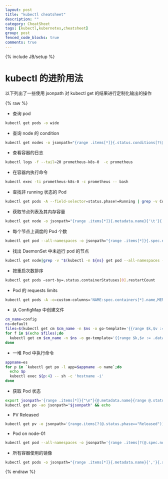 ```yaml
---
layout: post
title: "kubectl cheatsheet"
description: ""
category: CheatSheet
tags: [kubectl,kubernetes,cheatsheet]
group: post
fenced_code_blocks: true
comments: true
---
```


{% include JB/setup %}

# kubectl 的进阶用法
以下列出了一些使用 jsonpath 对 kubectl get 的结果进行定制化输出的操作

{% raw %}

* 查询 pod

```bash
kubectl get pods -o wide
```


* 查询 node 的 condition

```bash
kubectl get nodes -o jsonpath="{range .items[*]}{.status.conditions[?(@.status=='True')].type} {.metadata.name}{'\n'}{end}"
```

* 查看容器的日志


```bash
kubectl logs -f --tail=20 prometheus-k8s-0  -c prometheus
```

* 在容器内执行命令


```bash
kubectl exec -ti prometheus-k8s-0 -c prometheus -- bash
```

* 查找非 running 状态的 Pod


```bash
kubectl get pods -A --field-selector=status.phase!=Running | grep -v Complete
```

* 获取节点列表及其内存容量


```bash
kubectl get node -o jsonpath="{range .items[*]}{.metadata.name}{'\t'}{.status.capacity.memory}{'\n'}{end}"
```

* 每个节点上调度的 Pod 个数


```bash
kubectl get pod --all-namespaces -o jsonpath="{range .items[*]}{.spec.nodeName}{'\n'}{end}"|sort|uniq -c
```

* 找出 DaemonSet 中未运行 pod 的节点


```bash
kubectl get node|grep -v "$(kubectl -n ${ns} get pod --all-namespaces -o wide | fgrep ${pod_template} | awk '{print $8}' | xargs -n 1 | sed 's/[[:space:]]*//g')"
```

* 按重启次数排序


```bash
kubectl get pods —sort-by=.status.containerStatuses[0].restartCount
```

* Pod 的 requests limits


```bash
kubectl get pods -A -o=custom-columns='NAME:spec.containers[*].name,MEMREQ:spec.containers[*].resources.requests.memory,MEMLIM:spec.containers[*].resources.limits.memory,CPUREQ:spec.containers[*].resources.requests.cpu,CPULIM:spec.containers[*].resources.limits.cpu'
```

* 从 ConfigMap 中创建文件


```bash
cm_name=config
ns=default
files=$(kubectl get cm $cm_name -n $ns -o go-template='{{range $k,$v := .data}}{{$k}}{{"\n"}}{{end}}')
for f in $(echo $files);do
  kubectl get cm $cm_name -n $ns -o go-template='{{range $k,$v := .data}}{{ if eq $k "'$f'"}}{{$v}}{{end}}{{end}}' > $f 2>/dev/null
done
```

* 一堆 Pod 中执行命令


```bash
appname=es
for p in `kubectl get po -l app=$appname -o name`;do
  echo $p
  kubectl exec ${p:4} -- sh -c 'hostname -i'
done
```

* 获取 Pod 状态


```bash
export jsonpath='{range .items[*]}{"\n"}{@.metadata.name}{range @.status.conditions[*]}{"\t"}{@.type}={@.status}{end}{end}' 
kubectl get po -ao jsonpath="$jsonpath" && echo
```

* PV Released


```bash
kubectl get pv -o jsonpath='{range.items[?(@.status.phase=="Released")]}{.metadata.name}{"\n"}{end}'
```

* Pod on node-01


```bash
kubectl get pod --all-namespaces -o jsonpath='{range .items[?(@.spec.nodeName=="node-01")]}{.metadata.name}{"\n"}{end}'
```

* 所有容器使用的镜像


```bash
kubectl get pods -o jsonpath="{range .items[*]}{.metadata.name}{','}{.spec.containers[*].image}{'\n'}{end}" --all-namespaces
```

{% endraw %}

